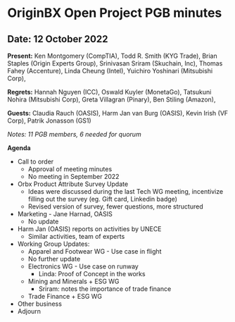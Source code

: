 # OriginBX Open Project PGB minutes

## Date: 12 October 2022

**Present:** Ken Montgomery (CompTIA), Todd R. Smith (KYG Trade), Brian Staples (Origin Experts Group), Srinivasan Sriram (Skuchain, Inc), Thomas Fahey (Accenture), Linda Cheung (Intel), Yuichiro Yoshinari (Mitsubishi Corp),

**Regrets:**  Hannah Nguyen (ICC), Oswald Kuyler (MonetaGo), Tatsukuni Nohira (Mitsubishi Corp), Greta Villagran (Pinary), Ben Stiling (Amazon), 

**Guests:** Claudia Rauch (OASIS), Harm Jan van Burg (OASIS), Kevin Irish (VF Corp), Patrik Jonasson (GS1)

*Notes: 11 PGB members, 6 needed for quorum*

**Agenda**
* Call to order
  * Approval of meeting minutes
  * No meeting in September 2022
* Orbx Product Attribute Survey Update
  * Ideas were discussed during the last Tech WG meeting, incentivize filling out the survey (eg. Gift card, Linkedin badge)
  * Revised version of survey, fewer questions, more structured
* Marketing - Jane Harnad, OASIS
  * No update
* Harm Jan (OASIS) reports on activities by UNECE
  * Similar activities, team of experts
* Working Group Updates:
  * Apparel and Footwear WG - Use case in flight
  * No further update
  * Electronics WG - Use case on runway
    * Linda: Proof of Concept in the works
  * Mining and Minerals + ESG WG
    * Sriram: notes the importance of trade finance
  * Trade Finance + ESG WG
* Other business
* Adjourn

  
